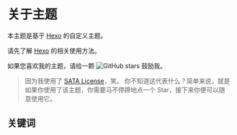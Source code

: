 # 关于主题

本主题是基于 [Hexo](https://hexo.io) 的自定义主题。

请先了解 [Hexo](https://hexo.io/zh-cn/docs/) 的相关使用方法。


如果您喜欢我的主题，请给一颗 <a href="https://github.com/MaLuns/hexo-theme-async" target="_blank" rel="noreferrer"><img src="https://img.shields.io/github/stars/MaLuns/hexo-theme-async?style=social" alt="GitHub stars" style="display: inline-block;"></a> 鼓励我。

> 因为我使用了 [SATA License](https://github.com/zTrix/sata-license)，笑。
> 你不知道这代表什么？简单来说，就是如果你使用了该主题，你需要马不停蹄地点一个 Star，接下来你便可以随意使用它。

## 关键词


<demo-c :sites='a'></demo-c>
<script setup>
    var a = [{message:"asdasd"},{message:"asdasd"},{message:"asdasd"},{message:"asdasd"}]
</script>